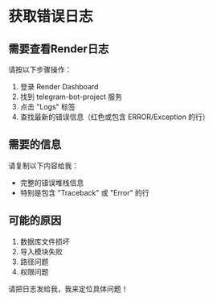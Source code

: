 # 获取错误日志

## 需要查看Render日志

请按以下步骤操作：

1. 登录 Render Dashboard
2. 找到 telegram-bot-project 服务
3. 点击 "Logs" 标签
4. 查找最新的错误信息（红色或包含 ERROR/Exception 的行）

## 需要的信息

请复制以下内容给我：
- 完整的错误堆栈信息
- 特别是包含 "Traceback" 或 "Error" 的行

## 可能的原因

1. 数据库文件损坏
2. 导入模块失败
3. 路径问题
4. 权限问题

请把日志发给我，我来定位具体问题！

